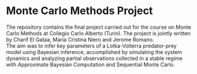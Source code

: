 # Monte Carlo Methods Project

The repository contains the final project carried out for the course on Monte Carlo Methods at Collegio Carlo Alberto (Turin).
The project is jointly written by Charif El Gataa, Maria Cristina Niero and Jerome Romano. <br>
The aim was to infer key parameters of a Lotka-Volterra predator-prey model using Bayesian inference, accomplished by simulating the system dynamics and analyzing partial observations collected in a stable regime with Approximate Bayesian Computation and Sequential Monte Carlo.
